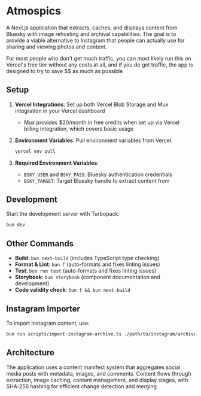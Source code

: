 # Atmospics

A Next.js application that extracts, caches, and displays content from Bluesky with image rehosting and archival capabilities. The goal is to provide a viable alternative to Instagram that people can actually use for sharing and viewing photos and content.

For most people who don't get much traffic, you can most likely run this on Vercel's free tier without any costs at all, and if you do get traffic, the app is designed to try to save $$ as much as possible

## Setup

1. **Vercel Integrations**: Set up both Vercel Blob Storage and Mux integration in your Vercel dashboard
   - Mux provides $20/month in free credits when set up via Vercel billing integration, which covers basic usage
2. **Environment Variables**: Pull environment variables from Vercel:

   ```bash
   vercel env pull
   ```

3. **Required Environment Variables**:
   - `BSKY_USER` and `BSKY_PASS`: Bluesky authentication credentials
   - `BSKY_TARGET`: Target Bluesky handle to extract content from

## Development

Start the development server with Turbopack:

```bash
bun dev
```

## Other Commands

- **Build**: `bun next-build` (includes TypeScript type checking)
- **Format & Lint**: `bun f` (auto-formats and fixes linting issues)
- **Test**: `bun run test` (auto-formats and fixes linting issues)
- **Storybook**: `bun storybook` (component documentation and development)
- **Code validity check**: `bun f && bun next-build`

## Instagram Importer

To import Instagram content, use:

```bash
bun run scripts/import-instagram-archive.ts ./path/to/instagram/archive
```

## Architecture

The application uses a content manifest system that aggregates social media posts with metadata, images, and comments. Content flows through extraction, image caching, content management, and display stages, with SHA-256 hashing for efficient change detection and merging.
